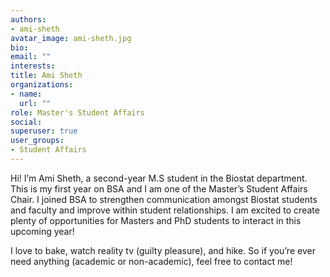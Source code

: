 ```yaml
---
authors:
- ami-sheth
avatar_image: ami-sheth.jpg
bio: 
email: ""
interests:
title: Ami Sheth
organizations:
- name:
  url: ""
role: Master's Student Affairs
social:
superuser: true
user_groups:
- Student Affairs
---
```


Hi! I’m Ami Sheth, a second-year M.S student in the Biostat department. This is my first year on BSA and I am one of the Master’s Student Affairs Chair. I joined BSA to strengthen communication amongst Biostat students and faculty and improve within student relationships. I am excited to create plenty of opportunities for Masters and PhD students to interact in this upcoming year! 

I love to bake, watch reality tv (guilty pleasure), and hike. So if you’re ever need anything (academic or non-academic), feel free to contact me!